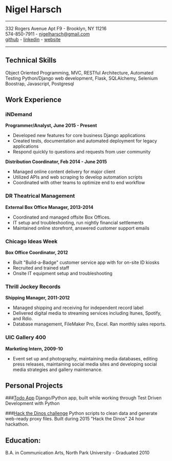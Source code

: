 # Nigel Harsch

---
332 Rogers Avenue Apt F9 - Brooklyn, NY 11216 <br />
574-850-7911 - nigelharsch@gmail.com <br />
[github](http://github.com/nharsch) - 
[linkedin](http://linkedin.com/in/nigelharsch) - 
[website](http://nigelharsch.com)

---
## Technical Skills
Object Oriented Programming, MVC, RESTful Architecture, 
Automated Testing Python/Django web development, Flask, SQLAlchemy, Selenium
Boostrap, Javascript, Postgresql

## Work Experience

### iNDemand
**Programmer/Analyst, June 2015 - Present**

* Developed new features for core business Django applications
* Created tests, documentation and automated deployment for legacy applications
* Respond quickly to questions and requests from user community

**Distribution Coordinator, Feb 2014 - June 2015**

* Managed online content delivery for major client
* Utilized APIs and web scraping to develop automation scripts
* Coordinated with other teams to optimize end to end workflow

### DR Theatrical Management
**External Box Office Manager, 2013-2014**

* Coordinated and managed offsite Box Offices.
* IT setup and troubleshooting, run nightly financial settlements
* Maintained online storefront, answered customer support emails 

### Chicago Ideas Week
**Box Office Coordinator, 2012**

* Built "Build-a-Badge" customer service app with for on-site ID kiosks
* Recruited and trained staff
* Onsite IT equipment setup and troubleshooting

### Thrill Jockey Records
**Shipping Manager, 2011-2012**

* Managed shipping and receiving for independent record label
* Delivered digital media to streaming services including Itunes, Spotify, and Rdio.
* Database management, FileMaker Pro, Excel. Ran monthly sales reports.

### UIC Gallery 400
**Marketing Intern, 2009-10**

* Event set up and photography, maintaining media databases, editing press releases, maintaining social media sites and developing social media strategies and gallery maintenance.

## Personal Projects
###[Todo App](http://todo.nigelharsch.com)
Django/Python app, built while working through Test Driven Development with Python

###[Hack the Dinos challenge](https://github.com/HackTheDinos/pyard-bone-scripts)
Python scripts to clean data and generate web-ready proxy files. 
Built during 2015 "Hack the Dinos" 24 hour hackathon.

## Education:
B.A. in Communication Arts, North Park University - Graduated 2010


